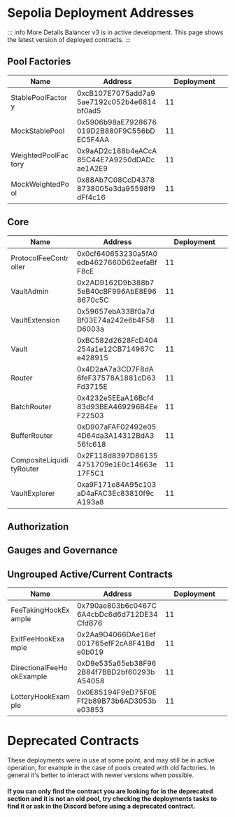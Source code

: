 

# Sepolia Deployment Addresses

::: info More Details
Balancer v3 is in active development. This page shows the latest version of deployed contracts.
:::

## Pool Factories

| Name             | Address                                    | Deployment |
|------------------|--------------------------------------------|------------|
| StablePoolFactory| 0xcB107E7075add7a95ae7192c052b4e6814bf0ad5 | 11          |
| MockStablePool   | 0x5906b98aE7928676019D2B880F9C556bDEC5F4AA | 11          |
| WeightedPoolFactory| 0x9aAD2c188b4eACcA85C44E7A9250dDADcae1A2E9 | 11          |
| MockWeightedPool   | 0x88Ab7C08CcD43788738005e3da95598f9dFf4c16 | 11          |


## Core


| Name                 | Address                                    | Deployment |
|----------------------|--------------------------------------------|------------|
| ProtocolFeeController| 0x0cf640653230a5fA0edb4627660D62eefaBfF8cE | 11          |
| VaultAdmin           | 0x2AD9162D9b388b75eB40cBF996AbE8E968670c5C | 11          |
| VaultExtension       | 0x59657ebA33Bf0a7dBf03E74a242e6b4F58D6003a | 11          |
| Vault                | 0xBC582d2628FcD404254a1e12CB714967Ce428915 | 11          |
| Router               | 0x4D2aA7a3CD7F8dA6feF37578A1881cD63Fd3715E | 11          |
| BatchRouter          | 0x4232e5EEaA16Bcf483d93BEA469296B4EeF22503 | 11          |
| BufferRouter         | 0xD907aFAF02492e054D64da3A14312BdA356fc618 | 11          |
| CompositeLiquidityRouter | 0x2F118d8397D861354751709e1E0c14663e17F5C1 | 11          |
| VaultExplorer        | 0xa9F171e84A95c103aD4aFAC3Ec83810f9cA193a8 | 11          |


## Authorization

## Gauges and Governance

## Ungrouped Active/Current Contracts
    
| Name                    | Address                                    | Deployment |
|-------------------------|--------------------------------------------|------------|
| FeeTakingHookExample     | 0x790ae803b6c0467C6A4cbDc6d6d712DE34CfdB76 | 11          |
| ExitFeeHookExample       | 0x2Aa9D4066DAe16ef001765efF2cA8F41Bde0b019 | 11          |
| DirectionalFeeHookExample| 0xD9e535a65eb38F962B84f7BBD2bf60293bA54058 | 11          |
| LotteryHookExample       | 0x0E85194F9eD75F0EFf2b89B73b6AD3053be03853 | 11          |


    
# Deprecated Contracts

These deployments were in use at some point, and may still be in active operation, for example in the case of pools created with old factories.  In general it's better to interact with newer versions when possible.

#### If you can only find the contract you are looking for in the deprecated section and it is not an old pool, try checking the deployments tasks to find it or ask in the Discord before using a deprecated contract.


    
<style scoped>
table {
    display: table;
    width: 100%;
}
table th:first-of-type, td:first-of-type {
    width: 30%;
}
table th:nth-of-type(2) {
    width: 40%;
}
td {
    max-width: 0;
    overflow: hidden;
}
</style>

